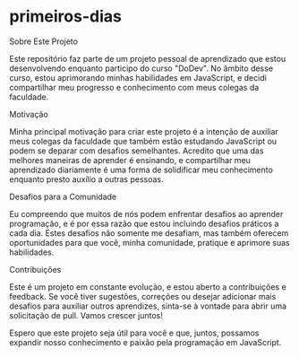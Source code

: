 # primeiros-dias
Sobre Este Projeto

Este repositório faz parte de um projeto pessoal de aprendizado que estou desenvolvendo enquanto participo do curso "DoDev". No âmbito desse curso, estou aprimorando minhas habilidades em JavaScript, e decidi compartilhar meu progresso e conhecimento com meus colegas da faculdade.

Motivação

Minha principal motivação para criar este projeto é a intenção de auxiliar meus colegas da faculdade que também estão estudando JavaScript ou podem se deparar com desafios semelhantes. Acredito que uma das melhores maneiras de aprender é ensinando, e compartilhar meu aprendizado diariamente é uma forma de solidificar meu conhecimento enquanto presto auxílio a outras pessoas.

Desafios para a Comunidade

Eu compreendo que muitos de nós podem enfrentar desafios ao aprender programação, e é por essa razão que estou incluindo desafios práticos a cada dia. Estes desafios não somente me desafiam, mas também oferecem oportunidades para que você, minha comunidade, pratique e aprimore suas habilidades.

Contribuições

Este é um projeto em constante evolução, e estou aberto a contribuições e feedback. Se você tiver sugestões, correções ou desejar adicionar mais desafios para auxiliar outros aprendizes, sinta-se à vontade para abrir uma solicitação de pull. Vamos crescer juntos!

Espero que este projeto seja útil para você e que, juntos, possamos expandir nosso conhecimento e paixão pela programação em JavaScript. 
